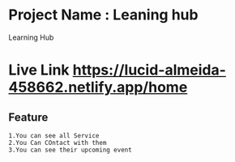 # Project Name : Leaning hub
  Learning Hub
# Live Link https://lucid-almeida-458662.netlify.app/home

## Feature
    1.You can see all Service
    2.You Can COntact with them
    3.You can see their upcoming event
